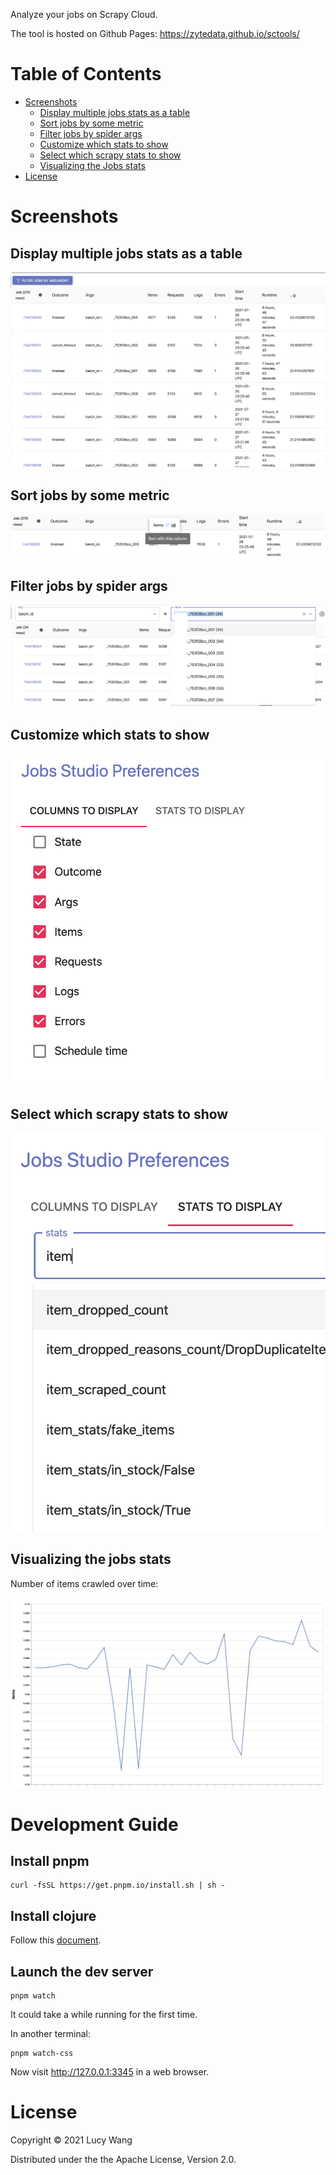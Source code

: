 Analyze your jobs on Scrapy Cloud.

The tool is hosted on Github Pages: https://zytedata.github.io/sctools/

Table of Contents
=================

* [Screenshots](#screenshots)
   * [Display multiple jobs stats as a table](#display-multiple-jobs-stats-as-a-table)
   * [Sort jobs by some metric](#sort-jobs-by-some-metric)
   * [Filter jobs by spider args](#filter-jobs-by-spider-args)
   * [Customize which stats to show](#customize-which-stats-to-show)
   * [Select which scrapy stats to show](#select-which-scrapy-stats-to-show)
   * [Visualizing the Jobs stats](#visualizing-the-jobs-stats)
* [License](#license)

# Screenshots

## Display multiple jobs stats as a table

![Job Stats Table](screenshots/table.png)

## Sort jobs by some metric

![Sorting](screenshots/sort.png)

## Filter jobs by spider args

![Filtering](screenshots/filter.png)

## Customize which stats to show

![Customize](screenshots/customize.png)


## Select which scrapy stats to show

![Stats](screenshots/stats.png)


## Visualizing the jobs stats

Number of items crawled over time:

![Crawled Items Chart](screenshots/chart.png)

# Development Guide

## Install pnpm

```
curl -fsSL https://get.pnpm.io/install.sh | sh -
```

## Install clojure

Follow this [document](https://clojure.org/guides/getting_started#_clojure_installer_and_cli_tools).

## Launch the dev server

```
pnpm watch
```

It could take a while running for the first time.

In another terminal:

```
pnpm watch-css
```

Now visit http://127.0.0.1:3345 in a web browser.


# License

Copyright © 2021 Lucy Wang

Distributed under the the Apache License, Version 2.0.
